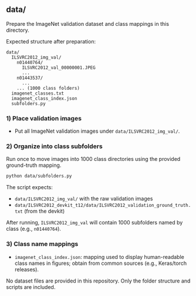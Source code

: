 ## data/

Prepare the ImageNet validation dataset and class mappings in this directory.

Expected structure after preparation:

```
data/
  ILSVRC2012_img_val/
    n01440764/
      ILSVRC2012_val_00000001.JPEG
      ...
    n01443537/
      ...
    ... (1000 class folders)
  imagenet_classes.txt
  imagenet_class_index.json
  subfolders.py
```

### 1) Place validation images
- Put all ImageNet validation images under `data/ILSVRC2012_img_val/`.

### 2) Organize into class subfolders
Run once to move images into 1000 class directories using the provided ground-truth mapping.

```bash
python data/subfolders.py
```

The script expects:
- `data/ILSVRC2012_img_val/` with the raw validation images
- `data/ILSVRC2012_devkit_t12/data/ILSVRC2012_validation_ground_truth.txt` (from the devkit)

After running, `ILSVRC2012_img_val` will contain 1000 subfolders named by class (e.g., `n01440764`).

### 3) Class name mappings
- `imagenet_class_index.json`: mapping used to display human-readable class names in figures; obtain from common sources (e.g., Keras/torch releases).

No dataset files are provided in this repository. Only the folder structure and scripts are included.


